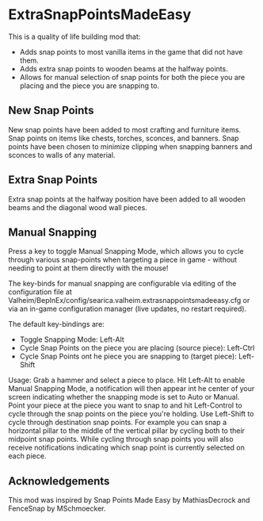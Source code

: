 # ExtraSnapPointsMadeEasy
This is a quality of life building mod that:
- Adds snap points to most vanilla items in the game that did not have them.
- Adds extra snap points to wooden beams at the halfway points.
- Allows for manual selection of snap points for both the piece you are placing and the piece you are snapping to.

## New Snap Points
New snap points have been added to most crafting and furniture items. Snap points on items like chests, torches, sconces, and banners. Snap points have been chosen to minimize clipping when snapping banners and sconces to walls of any material.

## Extra Snap Points
Extra snap points at the halfway position have been added to all wooden beams and the diagonal wood wall pieces.

## Manual Snapping
Press a key to toggle Manual Snapping Mode, which allows you to cycle through various snap-points when targeting a piece in game - without needing to point at them directly with the mouse!

The key-binds for manual snapping are configurable via editing of the configuration file at Valheim/BepInEx/config/searica.valheim.extrasnappointsmadeeasy.cfg or via an in-game configuration manager (live updates, no restart required).

The default key-bindings are:
- Toggle Snapping Mode: Left-Alt
- Cycle Snap Points on the piece you are placing (source piece): Left-Ctrl
- Cycle Snap Points ont he piece you are snapping to (target piece): Left-Shift

Usage: Grab a hammer and select a piece to place. Hit Left-Alt to enable Manual Snapping Mode, a notification will then appear int he center of your screen indicating whether the snapping mode is set to Auto or Manual. Point your piece at the piece you want to snap to and hit Left-Control to cycle through the snap points on the piece you're holding. Use Left-Shift to cycle through destination snap points. For example you can snap a horizontal pillar to the middle of the vertical pillar by cycling both to their midpoint snap points. While cycling through snap points you will also receive notifications indicating which snap point is currently selected on each piece.

## Acknowledgements
This mod was inspired by Snap Points Made Easy by MathiasDecrock and FenceSnap by MSchmoecker.
